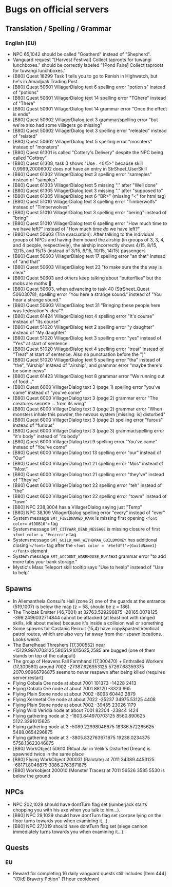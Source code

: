 # Bugs on official servers
## Translation / Spelling / Grammar
### English (EU)
- NPC 65,1042 should be called "Goatherd" instead of "Shepherd".
- Vanguard request "[Harvest Festival] Collect taproots for tuwangi lunchboxes." should be correctly labeled "[Pond Faire] Collect taproots for tuwangi lunchboxes."
- [B80] Quest 18299 Task 1 tells you to go to Renish in Highwatch, but he's in Amadjuak Trading Post.
- [B80] Quest 50601 VillagerDialog text 6 spelling error "potion s" instead of "potions"
- [B80] Quest 50601 VillagerDialog text 14 spelling error "TGhere" instead of "There"
- [B80] Quest 50601 VillagerDialog text 14 grammar error "Once the effect is ends"
- [B80] Quest 50602 VillagerDialog text 3 grammar/spelling error "but we're also had some villagers go missing"
- [B80] Quest 50602 VillagerDialog text 3 spelling error "releated" instead of "related"
- [B80] Quest 50602 VillagerDialog text 5 spelling error "mosnters" instead of "monsters"
- [B80] Quest 61301 is called "Cottery's Delivery" despite the NPC being called "Cottrey"
- [B80] Quest 61308, task 3 shows "Use . <0/5>" because skill 0,9999,20006002 does not have an entry in StrSheet_UserSkill
- [B80] Quest 61302 VillagerDialog text 3 spelling error "sameples" instead of "samples"
- [B80] Quest 61303 VillagerDialog text 5 missing "." after "Well done"
- [B80] Quest 61305 VillagerDialog text 3 missing "." after "supposed to"
- [B80] Quest 61305 VillagerDialog text 6 "BR>" (missing "<" for html tag)
- [B80] Quest 51010 VillagerDialog text 3 spelling error "Timberwolfs" instead of "Timberwolves"
- [B80] Quest 51010 VillagerDialog text 3 spelling error "bering" instead of "bring"
- [B80] Quest 51010 VillagerDialog text 6 spelling error "How much time _to_ we have left?" instead of "How much time _do_ we have left?"
- [B80] Quest 50603 (Tria evacuation): After talking to the individual groups of NPCs and having them board the airship (in groups of 3, 3, 4, and 4 people, respectively), the airship incorrectly shows 4/15, 8/15, 12/15, and 15/15 (instead of 3/15, 6/15, 10/15, 14/15) passengers
- [B80] Quest 50603 VillagerDialog text 17 spelling error "an that" instead of "and that"
- [B80] Quest 50603 VillagerDialog text 23 "to make sure the the way is clear"
- [B80] Quest 50603 and others keep talking about "butterflies" but the mobs are moths :thinking:
- [B80] Quest 50603, when advancing to task 40 (StrSheet_Quest 50603078), spelling error "You here a strange sound." instead of "You hear a strange sound."
- [B80] Quest 50603 VillagerDialog text 31 "Bringing these people here was federation's idea"?
- [B80] Quest 61424 VillagerDialog text 4 spelling error "It's course" instead of "Its course"
- [B80] Quest 51020 VillagerDialog text 2 spelling error "y daughter" instead of "My daughter"
- [B80] Quest 51020 VillagerDialog text 3 spelling error "yes" instead of "Yes" at start of sentence
- [B80] Quest 51020 VillagerDialog text 4 spelling error "treat" instead of "Treat" at start of sentence. Also no punctuation before the ")"
- [B80] Quest 51020 VillagerDialog text 5 spelling error "tha" instead of "the", "Airship" instead of "airship", and grammar error "maybe there's be some news"
- [B80] Quest 61423 VillagerDialog text 8 grammar error "We running out of food..."
- [B80] Quest 6000 VillagerDialog text 3 (page 1) spelling error "you've came" instead of "you've come"
- [B80] Quest 6000 VillagerDialog text 3 (page 2) grammar error "The creatures secrete ... from its wing"
- [B80] Quest 6000 VillagerDialog text 3 (page 2) grammar error "When monsters inhale this powder, the nevous system [missing: is] disturbed"
- [B80] Quest 6000 VillagerDialog text 3 (page 2) spelling error "furous" instead of "furious"
- [B80] Quest 6000 VillagerDialog text 3 (page 3) grammar/spelling error "it's body" instead of "its body"
- [B80] Quest 6000 VillagerDialog text 9 spelling error "You've came" instead of "You've come"
- [B80] Quest 6000 VillagerDialog text 13 spelling error "our" instead of "Our"
- [B80] Quest 6000 VillagerDialog text 21 spelling error "Mos" instead of "Most"
- [B80] Quest 6000 VillagerDialog text 21 spelling error "they've" instead of "They've"
- [B80] Quest 6000 VillagerDialog text 22 spelling error "teh" instead of "the"
- [B80] Quest 6000 VillagerDialog text 22 spelling error "towm" instead of "town"
- [B80] NPC 238,3004 has a VillagerDialog saying just "Temp"
- [B80] NPC 38,109 VillagerDialog spelling error "every" instead of "ever"
- System message `SMT_FIELDNAMED_RANK` is missing first opening `<font color='#1DDB16'>` tag
- System message `SMT_CITYWAR_DEAD_MESSAGE` is missing closure of first `<font color = '#cccccc'>` tag
- System message `SMT_GUILD_WAR_WITHDRAW_GUILDMONEY` has additional closing `</font>` tag after the `<font color = '#5efdff'>{GuildName1}</font>` element
- System message `SMT_ACCOUNT_WAREHOUSE_BUY` text grammar error "to add more tabs your bank storage."
- Mystic's Mass Teleport skill tooltip says "Use to healp" instead of "Use to help"

## Spawns
- In Allemantheia Consul's Hall (zone 2) one of the guards at the entrance (519,1007) is below the map (z = 58, should be z = 186).
- The Tholzak Emitter (46,7001) at 32763.529296875 -28165.0078125 -399.2496032714844 cannot be attacked (at least not with ranged skills, idk about melee) because it's inside a collision wall or something
- Some spawns for Castanic Recruit (15,4) have copy&pasted identical patrol routes, which are also very far away from their spawn locations. Looks weird.
- The Barrelhead Threshers (17,300552) near -15129.9970703125,58051.91015625,2585 are bugged (one of them stands on top of the catapult)
- The group of Heavens Fall Farmhand (17,300470) + Enthralled Workers (17,300580) around 7002 -27387.626953125 57267.68359375 2070.90966796875 seems to never respawn after being killed (requires server restart)
- Flying Cobala Ore node at about 7001 101373 -14228 2413
- Flying Cobala Ore node at about 7001 88120 -3323 865
- Flying Plain Stone node at about 7002 -8093 60442 2879
- Flying Xermetal Ore node at about 7022 -25237 34975.53125 4408
- Flying Plain Stone node at about 7002 -39455 23026 1179
- Flying Wild Veridia node at about 7001 82304 -23844 1424
- Flying gathering node at 3 -1803.844970703125 8560.890625 5122.3291015625
- Flying gathering node at 3 -5089.22998046875 18386.572265625 5488.0654296875
- Flying gathering node at 3 -3805.832763671875 19238.0234375 5758.13623046875
- [B80] WorkObject 50610 (Ritual Jar in Velik's Distorted Dream) is spawned twice in the same place
- [B80] Flying WorkObject 200031 (Ralotate) at 7011 34389.4453125 -68171.8046875 3386.2763671875
- [B80] Workobject 200010 (Monster Traces) at 7011 56526 3585 5530 is below the ground

## NPCs
- NPC 202,1029 should have dontTurn flag set (lumberjack starts chopping you with his axe when you talk to him...).
- [B80] NPC 29,1029 should have dontTurn flag set (corpse lying on the floor turns towards you when examining it...).
- [B80] NPC 27,1019 should have dontTurn flag set (siege cannon immediately turns towards you when examining it...).

## Quests
### EU
- Reward for completing 16 daily vanguard quests still includes [Item 444] "(Old) Bravery Potion" (1 hour cooldown)
